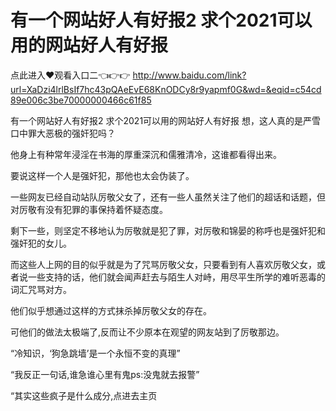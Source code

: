 # 有一个网站好人有好报2 求个2021可以用的网站好人有好报

点此进入♥观看入口二👈👉👉 http://www.baidu.com/link?url=XaDzi4lrlBsIf7hc43pQAeEvE68KnODCy8r9yapmf0G&wd=&eqid=c54cd89e006c3be70000000466c61f85

有一个网站好人有好报2 求个2021可以用的网站好人有好报
想，这人真的是严雪口中罪大恶极的强奸犯吗？

他身上有种常年浸淫在书海的厚重深沉和儒雅清冷，这谁都看得出来。

要说这样一个人是强奸犯，那他也太会伪装了。

一些网友已经自动站队厉敬父女了，还有一些人虽然关注了他们的超话和话题，但对厉敬有没有犯罪的事保持着怀疑态度。

剩下一些，则坚定不移地认为厉敬就是犯了罪，对厉敬和锦晏的称呼也是强奸犯和强奸犯的女儿。

而这些人上网的目的似乎就是为了咒骂厉敬父女，只要看到有人喜欢厉敬父女，或者说一些支持的话，他们就会闻声赶去与陌生人对峙，用尽平生所学的难听恶毒的词汇咒骂对方。

他们似乎想通过这样的方式抹杀掉厉敬父女的存在。

可他们的做法太极端了,反而让不少原本在观望的网友站到了厉敬那边。

“冷知识，‘狗急跳墙’是一个永恒不变的真理”

“我反正一句话,谁急谁心里有鬼ps:没鬼就去报警”

“其实这些疯子是什么成分,点进去主页

